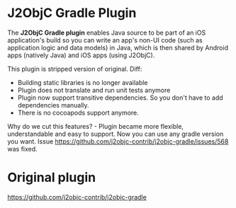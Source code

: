 # J2ObjC Gradle Plugin

The __J2ObjC Gradle plugin__ enables Java source to be part of an iOS application's build
so you can write an app's non-UI code (such as application logic and data models) in Java,
which is then shared by Android apps (natively Java) and iOS apps (using J2ObjC).

This plugin is stripped version of original. Diff:
* Building static libraries is no longer available
* Plugin does not translate and run unit tests anymore
* Plugin now support transitive dependencies. So you don't have to add dependencies manually.
* There is no cocoapods support anymore.

Why do we cut this features? - Plugin became more flexible, understandable and easy to support.
Now you can use any gradle version you want. Issue https://github.com/j2objc-contrib/j2objc-gradle/issues/568 was fixed.

# Original plugin
https://github.com/j2objc-contrib/j2objc-gradle
